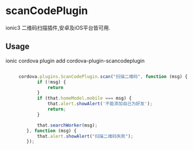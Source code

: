 # scanCodePlugin

ionic3 二维码扫描插件,安卓及iOS平台皆可用.


## Usage

ionic cordova plugin add cordova-plugin-scancodeplugin

```ts

     cordova.plugins.ScanCodePlugin.scan("扫描二维码", function (msg) {
            if (!msg) {
                return
            }
            if (that.homeModel.mobile === msg) {
                that.alert.showAlert('不能添加自己为好友');
                return;
            }

            that.searchWorker(msg);
        }, function (msg) {
            that.alert.showAlert("扫描二维码失败");
        });


```